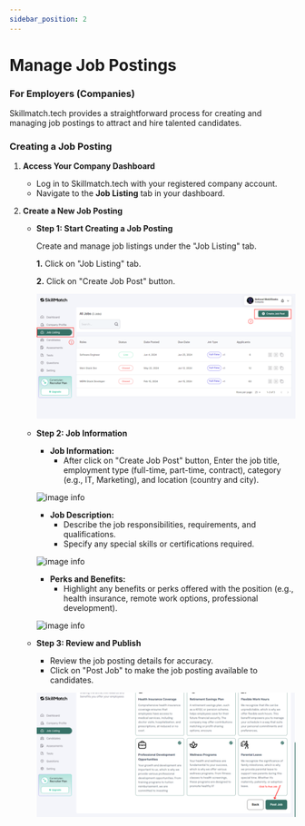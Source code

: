 ```yaml
---
sidebar_position: 2
---
```


# Manage Job Postings

### For Employers (Companies)

Skillmatch.tech provides a straightforward process for creating and managing job postings to attract and hire talented candidates.

### Creating a Job Posting

1. **Access Your Company Dashboard**

   - Log in to Skillmatch.tech with your registered company account.
   - Navigate to the **Job Listing** tab in your dashboard.

2. **Create a New Job Posting**

   - **Step 1: Start Creating a Job Posting**

       Create and manage job listings under the "Job Listing" tab.
  
      **1.** Click on "Job Listing" tab.

      **2.** Click on "Create Job Post" button.

      ![image info](../../static/img/findJobs.png) 
   
   - **Step 2: Job Information**
     - **Job Information:**
       - After click on "Create Job Post" button, Enter the job title, employment type (full-time, part-time, contract), category (e.g., IT, Marketing), and location (country and city).
  
      ![image info](../../static/img/job-info.gif) 
  
     - **Job Description:**
       - Describe the job responsibilities, requirements, and qualifications.
       - Specify any special skills or certifications required.
  
      ![image info](../../static/img/job-details.gif) 
     
     - **Perks and Benefits:**
       - Highlight any benefits or perks offered with the position (e.g., health insurance, remote work options, professional development).
  
      ![image info](../../static/img/job-perks.gif) 

   - **Step 3: Review and Publish**
     - Review the job posting details for accuracy.
     - Click on "Post Job" to make the job posting available to candidates.

      ![image info](../../static/img/save-job.png) 
